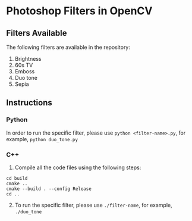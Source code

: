 # Photoshop Filters in OpenCV

## Filters Available

The following filters are available in the repository:

1. Brightness
2. 60s TV
3. Emboss
4. Duo tone
5. Sepia

## Instructions

### Python

In order to run the specific filter, please use `python <filter-name>.py`, for example, `python duo_tone.py`

### C++

1. Compile all the code files using the following steps:

```mkdir build
cd build
cmake ..
cmake --build . --config Release
cd ..
```

2. To run the specific filter, please use `./filter-name`, for example, `./duo_tone`
